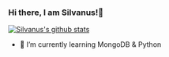 ### Hi there, I am Silvanus!👋

[![Silvanus's github stats](https://github-readme-stats.vercel.app/api?username=Silvanus21&show_icons=true&theme=merko&bg_color=222)](https://github.com/Silvanus21/Silvanus21)

- 🌱 I’m currently learning MongoDB & Python
